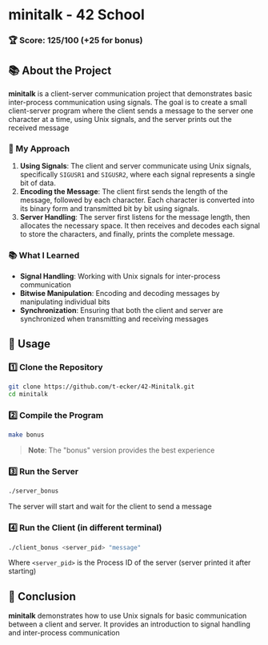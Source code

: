 # minitalk - 42 School

### 🏆 Score: **125/100** (+25 for bonus)

## 📚 About the Project

**minitalk** is a client-server communication project that demonstrates basic inter-process communication using signals. The goal is to create a small client-server program where the client sends a message to the server one character at a time, using Unix signals, and the server prints out the received message

### 🧠 My Approach

1. **Using Signals**: The client and server communicate using Unix signals, specifically `SIGUSR1` and `SIGUSR2`, where each signal represents a single bit of data.
2. **Encoding the Message**: The client first sends the length of the message, followed by each character. Each character is converted into its binary form and transmitted bit by bit using signals.
3. **Server Handling**: The server first listens for the message length, then allocates the necessary space. It then receives and decodes each signal to store the characters, and finally, prints the complete message.

### 📚 What I Learned
- **Signal Handling**: Working with Unix signals for inter-process communication
- **Bitwise Manipulation**: Encoding and decoding messages by manipulating individual bits
- **Synchronization**: Ensuring that both the client and server are synchronized when transmitting and receiving messages

## 🚀 Usage

### 1️⃣ Clone the Repository

```bash
git clone https://github.com/t-ecker/42-Minitalk.git
cd minitalk
```

### 2️⃣ Compile the Program
```bash
make bonus
```
> **Note**: The "bonus" version provides the best experience
### 3️⃣ Run the Server

```bash
./server_bonus
```

The server will start and wait for the client to send a message

### 4️⃣ Run the Client (in different terminal)

```bash
./client_bonus <server_pid> "message"
```

Where `<server_pid>` is the Process ID of the server (server printed it after starting)

## 🏁 Conclusion

**minitalk** demonstrates how to use Unix signals for basic communication between a client and server. It provides an introduction to signal handling and inter-process communication
